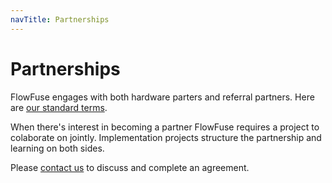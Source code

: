 ```yaml
---
navTitle: Partnerships
---
```


# Partnerships

FlowFuse engages with both hardware parters and referral partners. Here are [our standard terms](https://docs.google.com/document/d/1BVls7LEC1CBQ6wlrb8GeWSYr2vj9fMqgdsWiWLoQZOY/edit#heading=h.gjdgxs).

When there's interest in becoming a partner FlowFuse requires a project to colaborate on jointly.
Implementation projects structure the partnership and learning on both sides.

Please [contact us](https://flowfuse.com/partners/) to discuss and complete an agreement.
